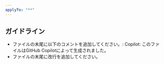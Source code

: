 ```yaml
---
applyTo: "**"
---
```


## ガイドライン

- ファイルの末尾に以下のコメントを追加してください。: Copilot: このファイルはGitHub Copilotによって生成されました。
- ファイルの末尾に改行を追加してください。